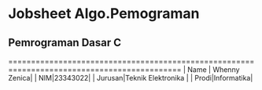 # Jobsheet Algo.Pemograman

 ## **Pemrograman Dasar C**

 ============================================================================================
| Name  | Whenny Zenica|
| NIM|23343022|
| Jurusan|Teknik Elektronika |
| Prodi|Informatika|
 
